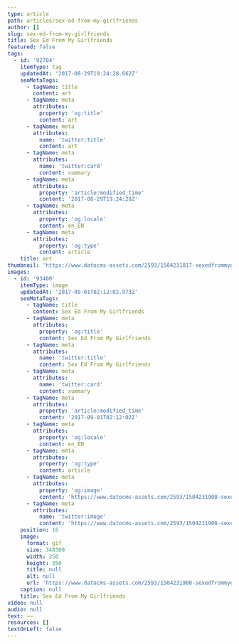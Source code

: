```yaml
---
type: article
path: articles/sex-ed-from-my-girlfriends
author: []
slug: sex-ed-from-my-girlfriends
title: Sex Ed From My Girlfriends
featured: false
tags:
  - id: '92784'
    itemType: tag
    updatedAt: '2017-08-29T19:24:28.662Z'
    seoMetaTags:
      - tagName: title
        content: art
      - tagName: meta
        attributes:
          property: 'og:title'
          content: art
      - tagName: meta
        attributes:
          name: 'twitter:title'
          content: art
      - tagName: meta
        attributes:
          name: 'twitter:card'
          content: summary
      - tagName: meta
        attributes:
          property: 'article:modified_time'
          content: '2017-08-29T19:24:28Z'
      - tagName: meta
        attributes:
          property: 'og:locale'
          content: en_EN
      - tagName: meta
        attributes:
          property: 'og:type'
          content: article
    title: art
thumbnail: 'https://www.datocms-assets.com/2593/1504231817-sexedfrommygirlfriends.gif?'
images:
  - id: '93400'
    itemType: image
    updatedAt: '2017-09-01T02:12:02.973Z'
    seoMetaTags:
      - tagName: title
        content: Sex Ed From My Girlfriends
      - tagName: meta
        attributes:
          property: 'og:title'
          content: Sex Ed From My Girlfriends
      - tagName: meta
        attributes:
          name: 'twitter:title'
          content: Sex Ed From My Girlfriends
      - tagName: meta
        attributes:
          name: 'twitter:card'
          content: summary
      - tagName: meta
        attributes:
          property: 'article:modified_time'
          content: '2017-09-01T02:12:02Z'
      - tagName: meta
        attributes:
          property: 'og:locale'
          content: en_EN
      - tagName: meta
        attributes:
          property: 'og:type'
          content: article
      - tagName: meta
        attributes:
          property: 'og:image'
          content: 'https://www.datocms-assets.com/2593/1504231908-sexedfrommygirlfriends.gif?'
      - tagName: meta
        attributes:
          name: 'twitter:image'
          content: 'https://www.datocms-assets.com/2593/1504231908-sexedfrommygirlfriends.gif?'
    position: 16
    image:
      format: gif
      size: 348309
      width: 350
      height: 350
      title: null
      alt: null
      url: 'https://www.datocms-assets.com/2593/1504231908-sexedfrommygirlfriends.gif?'
    caption: null
    title: Sex Ed From My Girlfriends
video: null
audio: null
text: ~~
resources: []
textOnLeft: false
---
```


